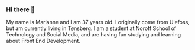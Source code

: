 ### Hi there 👋

My name is Marianne and I am 37 years old. I originally come from Ulefoss, but am currently living in Tønsberg. I am a student at Noroff School of Technology and Social Media, and are having fun studying and learning about Front End Development.

<!--
**Mariannebp/Mariannebp** is a ✨ _special_ ✨ repository because its `README.md` (this file) appears on your GitHub profile.

Here are some ideas to get you started:

- 🔭 I’m currently working on ...
- 🌱 I’m currently learning ...
- 👯 I’m looking to collaborate on ...
- 🤔 I’m looking for help with ...
- 💬 Ask me about ...
- 📫 How to reach me: ...
- 😄 Pronouns: ...
- ⚡ Fun fact: ...
-->
